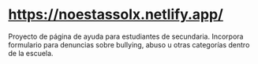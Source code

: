 # https://noestassolx.netlify.app/
Proyecto de página de ayuda para estudiantes de secundaria. Incorpora formulario para denuncias sobre bullying, abuso u otras categorías dentro de la escuela.
